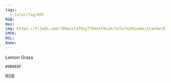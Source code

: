 ```yaml
---
tags:
  - Color/Tag/NTC
RGB:
Hex:
img: https://filedn.com/l0hpzxl1f01yT7GHxtF8cyk/Color%20Snake/standard_csv_to_svg//9B9E8F.svg
CMYK:
HSL:
Name:
---
```

Lemon Grass
```palette
#9B9E8F
```
RGB

